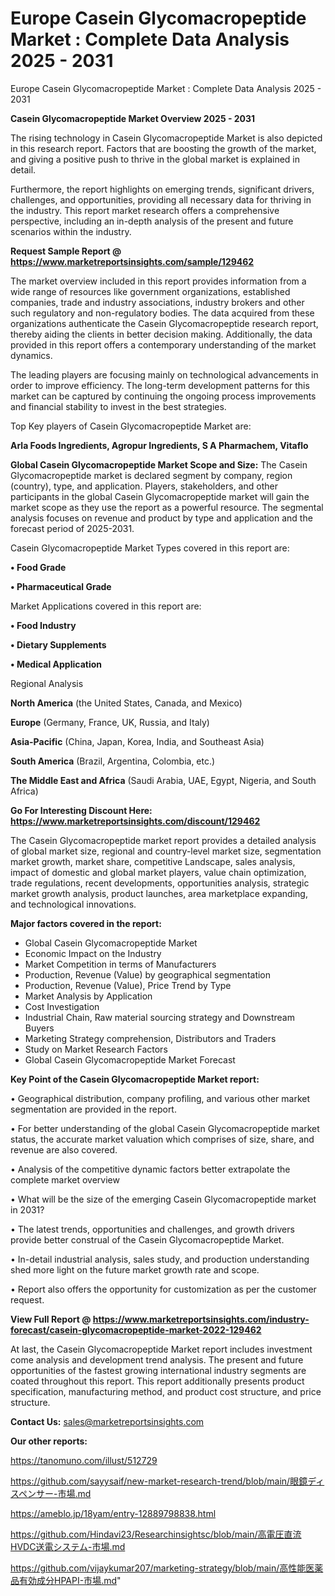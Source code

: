# Europe Casein Glycomacropeptide Market : Complete Data Analysis 2025 - 2031
Europe Casein Glycomacropeptide Market : Complete Data Analysis 2025 - 2031

<Strong> Casein Glycomacropeptide Market Overview 2025 - 2031</strong>

The rising technology in Casein Glycomacropeptide Market is also depicted in this research report. Factors that are boosting the growth of the market, and giving a positive push to thrive in the global market is explained in detail.

Furthermore, the report highlights on emerging trends, significant drivers, challenges, and opportunities, providing all necessary data for thriving in the industry. This report market research offers a comprehensive perspective, including an in-depth analysis of the present and future scenarios within the industry.

<strong>Request Sample Report @ <a href=https://www.marketreportsinsights.com/sample/129462>https://www.marketreportsinsights.com/sample/129462</a></strong>

The market overview included in this report provides information from a wide range of resources like government organizations, established companies, trade and industry associations, industry brokers and other such regulatory and non-regulatory bodies. The data acquired from these organizations authenticate the Casein Glycomacropeptide research report, thereby aiding the clients in better decision making. Additionally, the data provided in this report offers a contemporary understanding of the market dynamics.

The leading players are focusing mainly on technological advancements in order to improve efficiency. The long-term development patterns for this market can be captured by continuing the ongoing process improvements and financial stability to invest in the best strategies.

Top Key players of Casein Glycomacropeptide Market are:

<strong>Arla Foods Ingredients, Agropur Ingredients, S A Pharmachem, Vitaflo</strong>

<strong><b>Global Casein Glycomacropeptide Market Scope and Size:</b></strong>
The Casein Glycomacropeptide market is declared segment by company, region (country), type, and application. Players, stakeholders, and other participants in the global Casein Glycomacropeptide market will gain the market scope as they use the report as a powerful resource. The segmental analysis focuses on revenue and product by type and application and the forecast period of 2025-2031.

Casein Glycomacropeptide Market Types covered in this report are:

<strong>• Food Grade

• Pharmaceutical Grade</strong>

Market Applications covered in this report are:

<strong>• Food Industry

• Dietary Supplements

• Medical Application</strong> 

Regional Analysis

<strong>North America</strong> (the United States, Canada, and Mexico)

<strong>Europe</strong> (Germany, France, UK, Russia, and Italy)

<strong>Asia-Pacific</strong> (China, Japan, Korea, India, and Southeast Asia)

<strong>South America</strong> (Brazil, Argentina, Colombia, etc.)

<strong>The Middle East and Africa</strong> (Saudi Arabia, UAE, Egypt, Nigeria, and South Africa)

<strong>Go For Interesting Discount Here: <a href=https://www.marketreportsinsights.com/discount/129462>https://www.marketreportsinsights.com/discount/129462</a></strong>

The Casein Glycomacropeptide market report provides a detailed analysis of global market size, regional and country-level market size, segmentation market growth, market share, competitive Landscape, sales analysis, impact of domestic and global market players, value chain optimization, trade regulations, recent developments, opportunities analysis, strategic market growth analysis, product launches, area marketplace expanding, and technological innovations.

<strong><b>Major factors covered in the report:</b></strong>
<ul>
  <li>Global Casein Glycomacropeptide Market </li>
  <li>Economic Impact on the Industry</li>
  <li>Market Competition in terms of Manufacturers</li>
  <li>Production, Revenue (Value) by geographical segmentation</li>
  <li>Production, Revenue (Value), Price Trend by Type</li>
  <li>Market Analysis by Application</li>
  <li>Cost Investigation</li>
  <li>Industrial Chain, Raw material sourcing strategy and Downstream Buyers</li>
  <li>Marketing Strategy comprehension, Distributors and Traders</li>
  <li>Study on Market Research Factors</li>
  <li>Global Casein Glycomacropeptide Market Forecast</li>
</ul>

<strong><b>Key Point of the Casein Glycomacropeptide Market report:</b></strong>

• Geographical distribution, company profiling, and various other market segmentation are provided in the report.

• For better understanding of the global Casein Glycomacropeptide market status, the accurate market valuation which comprises of size, share, and revenue are also covered.

• Analysis of the competitive dynamic factors better extrapolate the complete market overview

• What will be the size of the emerging Casein Glycomacropeptide market in 2031?

• The latest trends, opportunities and challenges, and growth drivers provide better construal of the Casein Glycomacropeptide Market.

• In-detail industrial analysis, sales study, and production understanding shed more light on the future market growth rate and scope.

• Report also offers the opportunity for customization as per the customer request.

<strong><b>View Full Report @ <a href=https://www.marketreportsinsights.com/industry-forecast/casein-glycomacropeptide-market-2022-129462>https://www.marketreportsinsights.com/industry-forecast/casein-glycomacropeptide-market-2022-129462</a></b></strong>


At last, the Casein Glycomacropeptide Market report includes investment come analysis and development trend analysis. The present and future opportunities of the fastest growing international industry segments are coated throughout this report. This report additionally presents product specification, manufacturing method, and product cost structure, and price structure.

<strong>Contact Us:</strong>
sales@marketreportsinsights.com

<strong>Our other reports:</strong>

<a href=https://tanomuno.com/illust/512729>https://tanomuno.com/illust/512729</a>

<a href=https://github.com/sayysaif/new-market-research-trend/blob/main/眼鏡ディスペンサー-市場.md>https://github.com/sayysaif/new-market-research-trend/blob/main/眼鏡ディスペンサー-市場.md</a>

<a href=https://ameblo.jp/18yam/entry-12889798838.html>https://ameblo.jp/18yam/entry-12889798838.html</a>

<a href=https://github.com/Hindavi23/Researchinsightsc/blob/main/高電圧直流HVDC送電システム-市場.md>https://github.com/Hindavi23/Researchinsightsc/blob/main/高電圧直流HVDC送電システム-市場.md</a>

<a href=https://github.com/vijaykumar207/marketing-strategy/blob/main/高性能医薬品有効成分HPAPI-市場.md>https://github.com/vijaykumar207/marketing-strategy/blob/main/高性能医薬品有効成分HPAPI-市場.md</a>"
